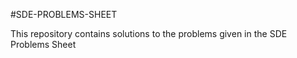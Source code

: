 #SDE-PROBLEMS-SHEET

This repository contains solutions to the problems given in the SDE Problems Sheet